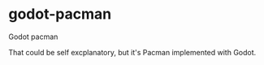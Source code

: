 # godot-pacman
Godot pacman

That could be self excplanatory, but it's Pacman implemented with Godot.
